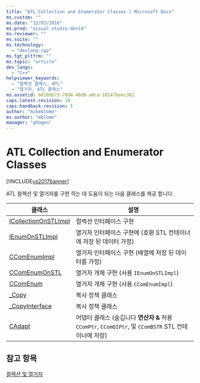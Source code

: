 ```yaml
---
title: "ATL Collection and Enumerator Classes | Microsoft Docs"
ms.custom: ""
ms.date: "12/03/2016"
ms.prod: "visual-studio-dev14"
ms.reviewer: ""
ms.suite: ""
ms.technology: 
  - "devlang-cpp"
ms.tgt_pltfrm: ""
ms.topic: "article"
dev_langs: 
  - "C++"
helpviewer_keywords: 
  - "컬렉션 클래스, ATL"
  - "열거자, ATL 클래스"
ms.assetid: 6818db73-7094-48d8-a0ca-18147beec362
caps.latest.revision: 10
caps.handback.revision: 5
author: "mikeblome"
ms.author: "mblome"
manager: "ghogen"
---
```

# ATL Collection and Enumerator Classes
[!INCLUDE[vs2017banner](../assembler/inline/includes/vs2017banner.md)]

ATL 컬렉션 및 열거자를 구현 하는 데 도움이 되는 다음 클래스를 제공 합니다.  
  
|클래스|설명|  
|---------|--------|  
|[ICollectionOnSTLImpl](../atl/reference/icollectiononstlimpl-class.md)|컬렉션 인터페이스 구현|  
|[IEnumOnSTLImpl](../atl/reference/ienumonstlimpl-class.md)|열거자 인터페이스 구현에 \(호환 STL 컨테이너에 저장 된 데이터 가정\)|  
|[CComEnumImpl](../atl/reference/ccomenumimpl-class.md)|열거자 인터페이스 구현 \(배열에 저장 된 데이터를 가정\)|  
|[CComEnumOnSTL](../atl/reference/ccomenumonstl-class.md)|열거자 개체 구현 \(사용 `IEnumOnSTLImpl`\)|  
|[CComEnum](../atl/reference/ccomenum-class.md)|열거자 개체 구현 \(사용 `CComEnumImpl`\)|  
|[\_Copy](../atl/atl-copy-policy-classes.md)|복사 정책 클래스|  
|[\_CopyInterface](../atl/atl-copy-policy-classes.md)|복사 정책 클래스|  
|[CAdapt](../atl/reference/cadapt-class.md)|어댑터 클래스 \(숨깁니다  **연산자 &** 허용 `CComPtr`, `CComQIPtr`, 및 `CComBSTR` STL 컨테이너에 저장\)|  
  
## 참고 항목  
 [컬렉션 및 열거자](../atl/atl-collections-and-enumerators.md)